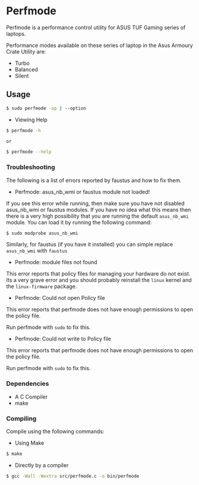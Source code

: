 # Perfmode

Perfmode is a performance control utility for ASUS TUF Gaming series of laptops.

Performance modes available on these series of laptop in the Asus Armoury Crate Utility are:

- Turbo
- Balanced
- Silent

## Usage

```bash
$ sudo perfmode -op | --option
```

- Viewing Help
```bash
$ perfmode -h

or

$ perfmode --help
```

### Troubleshooting

The following is a list of errors reported by faustus and how to fix them.

- Perfmode: asus_nb_wmi or faustus module not loaded!

If you see this error while running, then make sure you have not disabled asus_nb_wmi or faustus modules. If you have no idea what this means then there is a very high possibility that you are running the default `asus_nb_wmi` module. You can load it by running the following command:

```bash
$ sudo modprobe asus_nb_wmi
```

Similarly, for faustus (if you have it installed) you can simple replace `asus_nb_wmi` with `faustus`

- Perfmode: module files not found

This error reports that policy files for managing your hardware do not exist. Its a very grave error and you should probably reinstall the `linux` kernel and the `linux-firmware` package.

- Perfmode: Could not open Policy file

This error reports that perfmode does not have enough permissions to open the policy file.

Run perfmode with `sudo` to fix this.

- Perfmode: Could not write to Policy file

This error reports that perfmode does not have enough permissions to open the policy file.

Run perfmode with `sudo` to fix this.

### Dependencies

- A C Compiler
- make

### Compiling

Compile using the following commands:

- Using Make

```bash
$ make
```

- Directly by a compiler

```bash
$ gcc -Wall -Wextra src/perfmode.c -o bin/perfmode
```